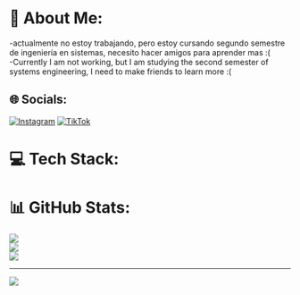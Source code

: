 # 💫 About Me:
-actualmente no estoy trabajando, pero estoy cursando segundo semestre de ingeniería en sistemas, necesito hacer amigos para aprender mas :(<br>-Currently I am not working, but I am studying the second semester of systems engineering, I need to make friends to learn more :(


## 🌐 Socials:
[![Instagram](https://img.shields.io/badge/Instagram-%23E4405F.svg?logo=Instagram&logoColor=white)](https://instagram.com/Angfl_17) [![TikTok](https://img.shields.io/badge/TikTok-%23000000.svg?logo=TikTok&logoColor=white)](https://tiktok.com/@Angelesflor16) 

# 💻 Tech Stack:

# 📊 GitHub Stats:
![](https://github-readme-stats.vercel.app/api?username=Fcorado15&theme=dark&hide_border=false&include_all_commits=false&count_private=false)<br/>
![](https://github-readme-streak-stats.herokuapp.com/?user=Fcorado15&theme=dark&hide_border=false)<br/>
![](https://github-readme-stats.vercel.app/api/top-langs/?username=Fcorado15&theme=dark&hide_border=false&include_all_commits=false&count_private=false&layout=compact)

---
[![](https://visitcount.itsvg.in/api?id=Fcorado15&icon=0&color=0)](https://visitcount.itsvg.in)

<!-- Proudly created with GPRM ( https://gprm.itsvg.in ) -->
